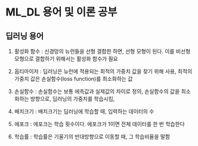 # ML_DL 용어 및 이론 공부

## 딥러닝 용어

1. 활성화 함수 : 신경망의 뉴런들을 선형 결합한 하면, 선형 모형이 된다. 이를 비선형 모형으로 결합하기 위해서는 활성화 함수가 필요

2. 옵티마이저 : 딥러닝은 뉴런에 적용되는 최적의 가중치 값을 찾기 위해 사용, 최적의 가중치 값은 손실함수(loss function)를 최소화하는 값

3. 손실함수 : 손실함수는 보통 에측값과 실제값의 차이로 정의, 손실함수의 값을 최소화하는 방향으로, 딥러닝의 가중치를 학습시킴,

4. 배치크기 : 배치크기는 딥러닝에 학습할 때, 입력하는 데이터의 수

5. 에포크 : 에포크는 학습 횟수이다. 에포크가 1이면 전체 데이터를 한 번 학습한다

6. 학습률 : 학습률은 기울기의 반대방향으로 이동할 때, 그 학습비율을 말함
